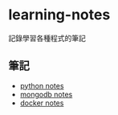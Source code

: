 # learning-notes
記錄學習各種程式的筆記

## 筆記
  - [python notes](https://github.com/duncan60/learning-notes/blob/master/python-notes.md)
  - [mongodb notes](https://github.com/duncan60/learning-notes/blob/master/mongodb-notes.md)
  - [docker notes](https://github.com/duncan60/learning-notes/blob/master/docker-notes.md)
